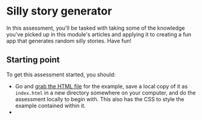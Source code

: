 # Silly story generator

In this assessment, you'll be tasked with taking some of the knowledge you've picked up in this module's articles and applying it to creating a fun app that generates random silly stories. Have fun!

## Starting point

To get this assessment started, you should:

* Go and [grab the HTML file](https://github.com/mdn/learning-area/blob/master/javascript/introduction-to-js-1/assessment-start/index.html) for the example, save a local copy of it as `index.html` in a new directory somewhere on your computer, and do the assessment locally to begin with. This also has the CSS to style the example contained within it.
* 
